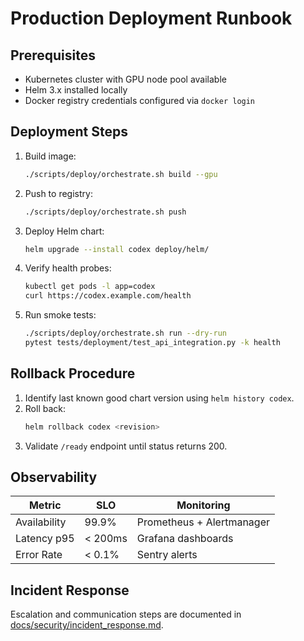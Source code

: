 # Production Deployment Runbook

## Prerequisites
- Kubernetes cluster with GPU node pool available
- Helm 3.x installed locally
- Docker registry credentials configured via `docker login`

## Deployment Steps
1. Build image:
   ```bash
   ./scripts/deploy/orchestrate.sh build --gpu
   ```
2. Push to registry:
   ```bash
   ./scripts/deploy/orchestrate.sh push
   ```
3. Deploy Helm chart:
   ```bash
   helm upgrade --install codex deploy/helm/
   ```
4. Verify health probes:
   ```bash
   kubectl get pods -l app=codex
   curl https://codex.example.com/health
   ```
5. Run smoke tests:
   ```bash
   ./scripts/deploy/orchestrate.sh run --dry-run
   pytest tests/deployment/test_api_integration.py -k health
   ```

## Rollback Procedure
1. Identify last known good chart version using `helm history codex`.
2. Roll back:
   ```bash
   helm rollback codex <revision>
   ```
3. Validate `/ready` endpoint until status returns 200.

## Observability
| Metric | SLO | Monitoring |
|--------|-----|------------|
| Availability | 99.9% | Prometheus + Alertmanager |
| Latency p95 | < 200ms | Grafana dashboards |
| Error Rate | < 0.1% | Sentry alerts |

## Incident Response
Escalation and communication steps are documented in [docs/security/incident_response.md](../security/incident_response.md).

